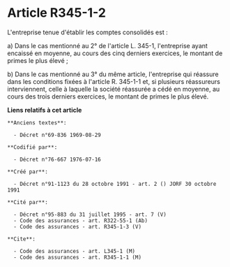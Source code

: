 # Article R345-1-2

L'entreprise tenue d'établir les comptes consolidés est :

a) Dans le cas mentionné au 2° de l'article L. 345-1, l'entreprise ayant encaissé en moyenne, au cours des cinq derniers
exercices, le montant de primes le plus élevé ;

b) Dans le cas mentionné au 3° du même article, l'entreprise qui réassure dans les conditions fixées à l'article R. 345-1-1
et, si plusieurs réassureurs interviennent, celle à laquelle la société réassurée a cédé en moyenne, au cours des trois
derniers exercices, le montant de primes le plus élevé.

**Liens relatifs à cet article**

	**Anciens textes**:

	  - Décret n°69-836 1969-08-29

	**Codifié par**:

	  - Décret n°76-667 1976-07-16

	**Créé par**:

	  - Décret n°91-1123 du 28 octobre 1991 - art. 2 () JORF 30 octobre 1991

	**Cité par**:

	  - Décret n°95-883 du 31 juillet 1995 - art. 7 (V)
	  - Code des assurances - art. R322-55-1 (Ab)
	  - Code des assurances - art. R345-1-3 (V)

	**Cite**:

	  - Code des assurances - art. L345-1 (M)
	  - Code des assurances - art. R345-1-1 (M)
